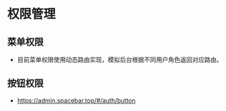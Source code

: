 # 权限管理

## 菜单权限

- 目前菜单权限使用动态路由实现，模拟后台根据不同用户角色返回对应路由。

## 按钮权限

- <https://admin.spacebar.top/#/auth/button>
